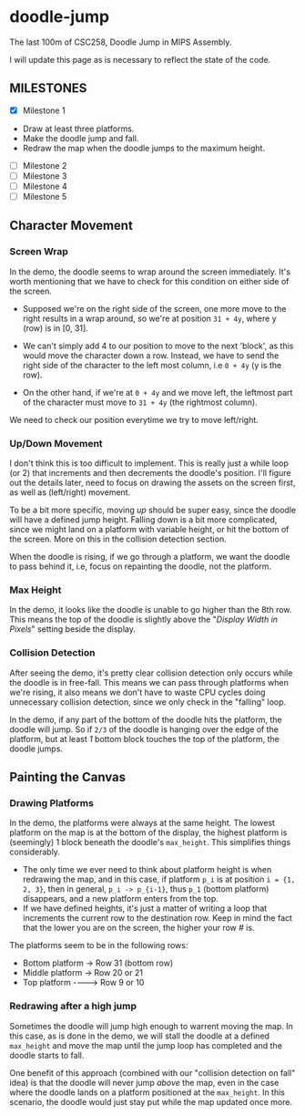 # doodle-jump

The last 100m of CSC258, Doodle Jump in MIPS Assembly.

I will update this page as is necessary to reflect the state of the code.

## MILESTONES
-[x] Milestone 1
-   Draw at least three platforms.
-   Make the doodle jump and fall.
-   Redraw the map when the doodle jumps to the maximum height.
-[ ] Milestone 2
-[ ] Milestone 3
-[ ] Milestone 4
-[ ] Milestone 5

## Character Movement
### Screen Wrap
In the demo, the doodle seems to wrap around the screen immediately. It's worth mentioning that we have to check for this condition on either side of the screen.

- Supposed we're on the right side of the screen, one more move to the right results in a wrap around, so we're at position `31 + 4y`, where y (row) is in [0, 31].
- We can't simply add 4 to our position to move to the next 'block', as this would move the character down a row. Instead, we have to send the right side of the character to the left most column, i.e `0 + 4y` (y is the row).

- On the other hand, if we're at `0 + 4y` and we move left, the leftmost part of the character must move to `31 + 4y` (the rightmost column).

We need to check our position everytime we try to move left/right.

### Up/Down Movement
I don't think this is too difficult to implement. This is really just a while loop (or 2) that increments and then decrements the doodle's position. I'll figure out the details later, need to focus on drawing the assets on the screen first, as well as (left/right) movement.

To be a bit more specific, moving *up* should be super easy, since the doodle will have a defined jump height. Falling down is a bit more complicated, since we might land on a platform with variable height, or hit the bottom of the screen. More on this in the collision detection section.

When the doodle is rising, if we go through a platform, we want the doodle to pass behind it, i.e, focus on repainting the doodle, not the platform.

### Max Height
In the demo, it looks like the doodle is unable to go higher than the 8th row. This means the top of the doodle is slightly above the "*Display Width in Pixels*" setting beside the display.

### Collision Detection
After seeing the demo, it's pretty clear collision detection only occurs while the doodle is in free-fall. This means we can pass through platforms when we're rising, it also means we don't have to waste CPU cycles doing unnecessary collision detection, since we only check in the "falling" loop.

In the demo, if any part of the bottom of the doodle hits the platform, the doodle will jump. So if `2/3` of the doodle is hanging over the edge of the platform, but at least *1* bottom block touches the top of the platform, the doodle jumps.

## Painting the Canvas

### Drawing Platforms
In the demo, the platforms were always at the same height. The lowest platform on the map is at the bottom of the display, the highest platform is (seemingly) 1 block beneath the doodle's `max_height`. This simplifies things considerably.

- The only time we ever need to think about platform height is when redrawing the map, and in this case, if platform `p_i` is at position `i = {1, 2, 3}`, then in general, `p_i -> p_{i-1}`, thus `p_1` (bottom platform) disappears, and a new platform enters from the top.
- If we have defined heights, it's just a matter of writing a loop that increments the current row to the destination row. Keep in mind the fact that the lower you are on the screen, the higher your row # is.

The platforms seem to be in the following rows:
- Bottom platform -> Row 31 (bottom row)
- Middle platform -> Row 20 or 21
- Top platform ----> Row  9 or 10


### Redrawing after a high jump
Sometimes the doodle will jump high enough to warrent moving the map. In this case, as is done in the demo, we will stall the doodle at a defined `max_height` and move the map until the jump loop has completed and the doodle starts to fall.

One benefit of this approach (combined with our "collision detection on fall" idea) is that the doodle will never jump *above* the map, even in the case where the doodle lands on a platform positioned at the `max_height`. In this scenario, the doodle would just stay put while the map updated once more.
